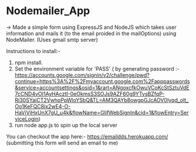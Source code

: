# Nodemailer_App
-> Made a simple form using ExpressJS and NodeJS which takes user information and mails it (to the email proided in the mailOptions) using NodeMailer.
  (Uses gmail smtp server)

Instructions to install:-
1. npm install.
2. Set the environment variable for 'PASS' ( by generating password :- https://accounts.google.com/signin/v2/challenge/pwd?continue=https%3A%2F%2Fmyaccount.google.com%2Fapppasswords&service=accountsettings&osid=1&rart=ANgoxcfkOwuVCoKcStSztuVdE7cCND4vOI1AyHAcztI-0eOkmsS3SOJs9AZF60g9YTvsBZfqP-Ri30SYaiCT2VwhpPpWloYSbQ&TL=AM3QAYb8owgpGJcAOV0Iyqd_olt_Oo1KeFQC8ix2wE4-O-HaViViHxUnX7gU_u4k&flowName=GlifWebSignIn&cid=1&flowEntry=ServiceLogin)
3. run node app.js to spin up the local server

You can checkout the app here:-  https://emaildds.herokuapp.com/ (submitting this form  will send an email to me)

